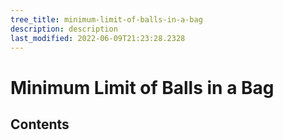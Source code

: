 ```yaml
---
tree_title: minimum-limit-of-balls-in-a-bag
description: description
last_modified: 2022-06-09T21:23:28.2328
---
```


# Minimum Limit of Balls in a Bag

## Contents
